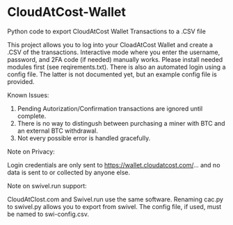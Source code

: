 # CloudAtCost-Wallet
Python code to export CloudAtCost Wallet Transactions to a .CSV file

This project allows you to log into your CloadAtCost Wallet and create a .CSV of the transactions.  Interactive mode where you enter the username, password, and 2FA code (if needed) manually works. Please install needed modules first (see reqirements.txt).  There is also an automated login using a config file.  The latter is not documented yet, but an example config file is provided.

Known Issues:

1) Pending Autorization/Confirmation transactions are ignored until complete.
2) There is no way to distingush between purchasing a miner with BTC and an external BTC withdrawal.
3) Not every possible error is handled gracefully.


Note on Privacy:

Login credentials are only sent to https://wallet.cloudatcost.com/... and no data is sent to or collected by anyone else.


Note on swivel.run support:

CloudAtClost.com and Swivel.run use the same software.
Renaming cac.py to swivel.py allows you to export from swivel.
The config file, if used, must be named to swi-config.csv.
